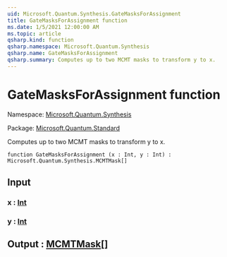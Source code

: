 ```yaml
---
uid: Microsoft.Quantum.Synthesis.GateMasksForAssignment
title: GateMasksForAssignment function
ms.date: 1/5/2021 12:00:00 AM
ms.topic: article
qsharp.kind: function
qsharp.namespace: Microsoft.Quantum.Synthesis
qsharp.name: GateMasksForAssignment
qsharp.summary: Computes up to two MCMT masks to transform y to x.
---
```


# GateMasksForAssignment function

Namespace: [Microsoft.Quantum.Synthesis](xref:Microsoft.Quantum.Synthesis)

Package: [Microsoft.Quantum.Standard](https://nuget.org/packages/Microsoft.Quantum.Standard)


Computes up to two MCMT masks to transform y to x.

```qsharp
function GateMasksForAssignment (x : Int, y : Int) : Microsoft.Quantum.Synthesis.MCMTMask[]
```


## Input

### x : [Int](xref:microsoft.quantum.lang-ref.int)




### y : [Int](xref:microsoft.quantum.lang-ref.int)





## Output : [MCMTMask](xref:Microsoft.Quantum.Synthesis.MCMTMask)[]

